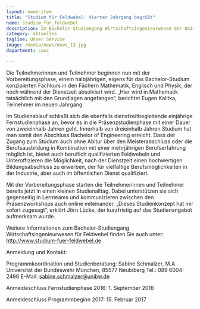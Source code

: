 ```yaml
---
layout: news-item
title: "Studium für Feldwebel: Vierter Jahrgang begrüßt"
name: studium_für_feldwebel
description: Im Bachelor-Studiengang Wirtschaftsingenieurwesen der Universität der Bundeswehr München und der Hochschule Reutlingen fiel am Samstag, den 2. April 2016, bereits für den vierten Jahrgang in Folge der Startschuss.
category: aktuelles
tagline: Unser Service
image: /media/news/news_13.jpg
department: casc

---
```


Die Teilnehmerinnen und Teilnehmer beginnen nun mit der Vorbereitungsphase, einem halbjährigen, eigens für das Bachelor-Studium konzipierten Fachkurs in den Fächern Mathematik, Englisch und Physik, der noch während der Dienstzeit absolviert wird. „Hier wird in Mathematik tatsächlich mit den Grundlagen angefangen“, berichtet Eugen Kalitka, Teilnehmer im neuen Jahrgang.

Im Studienablauf schließt sich die ebenfalls dienstzeitbegleitende einjährige Fernstudienphase an, bevor es in die Präsenzstudienphase mit einer Dauer von zweieinhalb Jahren geht. Innerhalb von dreieinhalb Jahren Studium hat man somit den Abschluss Bachelor of Engineering erreicht. Dass der Zugang zum Studium auch ohne Abitur über den Meisterabschluss oder die Berufsausbildung in Kombination mit einer mehrjährigen Berufserfahrung möglich ist, bietet auch beruflich qualifizierten Feldwebeln und Unteroffizieren die Möglichkeit, nach der Dienstzeit einen hochwertigen Bildungsabschluss zu erwerben, der für vielfältige Berufsmöglichkeiten in der Industrie, aber auch im öffentlichen Dienst qualifiziert.

Mit der Vorbereitungsphase starten die Teilnehmerinnen und Teilnehmer bereits jetzt in einen kleinen Studienalltag. Dabei unterstützen sie sich gegenseitig in Lernteams und kommunizieren zwischen den Präsenzworkshops auch online miteinander. „Dieses Studienkonzept hat mir sofort zugesagt“, erklärt Jörn Lücke, der kurzfristig auf das Studienangebot aufmerksam wurde.

Weitere Informationen zum  Bachelor-Studiengang Wirtschaftsingenieurwesen für Feldwebel finden Sie auch unter: http://www.studium-fuer-feldwebel.de

Anmeldung und Kontakt:

Programmkoordination und Studienberatung: Sabine Schmalzer, M.A.
Universität der Bundeswehr München, 85577 Neubiberg
Tel.: 089 6004-2496
E-Mail: sabine.schmalzer@unibw.de 

Anmeldeschluss Fernstudienphase 2016: 1. September 2016

Anmeldeschluss Programmbeginn 2017: 15. Februar 2017

